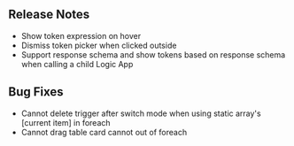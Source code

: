 ## Release Notes
* Show token expression on hover
* Dismiss token picker when clicked outside
* Support response schema and show tokens based on response schema when calling a child Logic App

## Bug Fixes
* Cannot delete trigger after switch mode when using static array's [current item] in foreach
* Cannot drag table card cannot out of foreach
